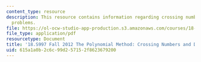 ```yaml
---
content_type: resource
description: This resource contains information regarding crossing numbers and distance
  problems.
file: https://ol-ocw-studio-app-production.s3.amazonaws.com/courses/18-s997-the-polynomial-method-fall-2012/615a1a0b2c6c99d257152f8623679200_MIT18_S997F12_lec8.pdf
file_type: application/pdf
resourcetype: Document
title: '18.S997 Fall 2012 The Polynomial Method: Crossing Numbers and Distance Problems'
uid: 615a1a0b-2c6c-99d2-5715-2f8623679200
---
```

